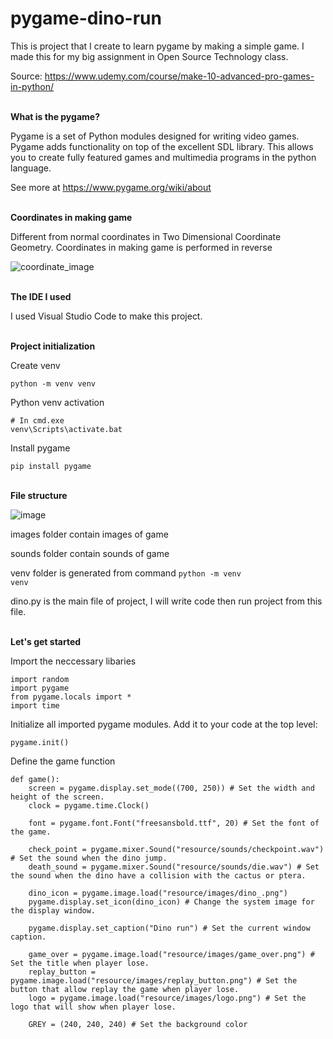 # pygame-dino-run

This is project that I create to learn pygame by making a simple game. I made this for my big assignment in Open Source Technology class.

Source: https://www.udemy.com/course/make-10-advanced-pro-games-in-python/

<br/>
<b>What is the pygame?</b> 

Pygame is a set of Python modules designed for writing video games.
Pygame adds functionality on top of the excellent SDL library.
This allows you to create fully featured games and multimedia programs in the python language.

See more at https://www.pygame.org/wiki/about

<br/>
<b>Coordinates in making game</b>

Different from normal coordinates in Two Dimensional Coordinate Geometry. Coordinates in making game is performed in reverse

![coordinate_image](https://github.com/hieund20/pygame-dino-run/assets/71435458/c1944135-c188-4143-bea0-738f8d0c5d4c?raw=true)

<br/>
<b>The IDE I used</b>

I used Visual Studio Code to make this project.

<br/>
<b>Project initialization</b>

Create venv

```
python -m venv venv
```

Python venv activation

```
# In cmd.exe
venv\Scripts\activate.bat
```

Install pygame

```
pip install pygame
```

<br/>
<b>File structure</b>

<br/>

![image](https://github.com/hieund20/pygame-dino-run/assets/71435458/bbf7db22-ad0a-4076-839a-04ce52611ce3)

images folder contain images of game 

sounds folder contain sounds of game 

venv folder is generated from command <code>python -m venv venv</code>

dino.py is the main file of project, I will write code then run project from this file.

<br/>
<b>Let's get started</b>

Import the neccessary libaries

```
import random
import pygame
from pygame.locals import *
import time
```

Initialize all imported pygame modules. Add it to your code at the top level:

```
pygame.init()
```

Define the game function

```
def game():
    screen = pygame.display.set_mode((700, 250)) # Set the width and height of the screen.
    clock = pygame.time.Clock()

    font = pygame.font.Font("freesansbold.ttf", 20) # Set the font of the game.

    check_point = pygame.mixer.Sound("resource/sounds/checkpoint.wav") # Set the sound when the dino jump.
    death_sound = pygame.mixer.Sound("resource/sounds/die.wav") # Set the sound when the dino have a collision with the cactus or ptera.

    dino_icon = pygame.image.load("resource/images/dino_.png") 
    pygame.display.set_icon(dino_icon) # Change the system image for the display window.

    pygame.display.set_caption("Dino run") # Set the current window caption.

    game_over = pygame.image.load("resource/images/game_over.png") # Set the title when player lose.
    replay_button = pygame.image.load("resource/images/replay_button.png") # Set the button that allow replay the game when player lose.
    logo = pygame.image.load("resource/images/logo.png") # Set the logo that will show when player lose.

    GREY = (240, 240, 240) # Set the background color
```












